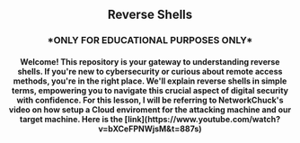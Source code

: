 <h2><p align="center">Reverse Shells</h2>

<h3><p align="center">*ONLY FOR EDUCATIONAL PURPOSES ONLY*</h3>

<h4><p align="center">Welcome! This repository is your gateway to understanding reverse shells. If you're new to cybersecurity or curious about remote access methods, you're in the right place. We'll explain reverse shells in simple terms, empowering you to navigate this crucial aspect of digital security with confidence. For this lesson, I will be referring to NetworkChuck's video on how setup a Cloud enviroment for the attacking machine and our target machine. Here is the [link](https://www.youtube.com/watch?v=bXCeFPNWjsM&t=887s)</h4>

